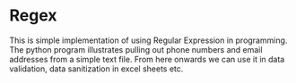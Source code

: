 # Regex
This is simple implementation of using Regular Expression in programming. The python program illustrates
pulling out phone numbers and email addresses from a simple text file. From here onwards we can use it in data validation,
data sanitization in excel sheets etc.
